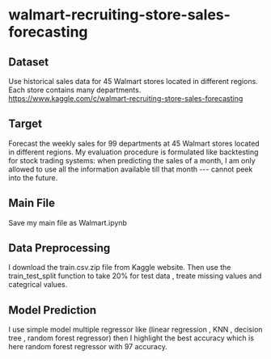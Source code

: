 # walmart-recruiting-store-sales-forecasting

## Dataset

Use historical sales data for 45 Walmart stores located in different regions. Each store contains many departments.
https://www.kaggle.com/c/walmart-recruiting-store-sales-forecasting

## Target

Forecast the weekly sales for 99 departments at 45 Walmart stores located in different regions. My evaluation procedure is formulated like backtesting for stock trading systems: when predicting the sales of a month, I am only allowed to use all the information available till that month --- cannot peek into the future.

## Main File

Save my main file as Walmart.ipynb

## Data Preprocessing

I download the train.csv.zip file from Kaggle website. Then use the train_test_split function to take 20% for test data , treate missing values and categrical values.

## Model Prediction

I use simple model multiple regressor like (linear regression , KNN , decision tree , random forest regressor) then I highlight the best accuracy which is here random forest regressor with 97 accuracy.
